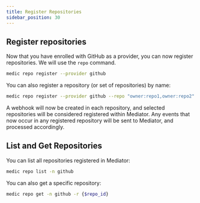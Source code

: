 ```yaml
---
title: Register Repositories
sidebar_position: 30
---
```


## Register repositories

Now that you have enrolled with GitHub as a provider, you can now register repositories. We will use the `repo` command.

```bash
medic repo register --provider github 
```

You can also register a repository (or set of repositories) by name:

```bash
medic repo register --provider github --repo "owner:repo1,owner:repo2"
```

A webhook will now be created in each repository, and selected repositories will be considered registered within Mediator. Any events that now occur in any registered repository will be sent to Mediator, and processed accordingly.

## List and Get Repositories

You can list all repositories registered in Mediator:

```bash
medic repo list -n github
```

You can also get a specific repository:

```bash
medic repo get -n github -r {$repo_id}
```
